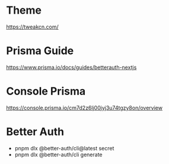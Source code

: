 # Theme

https://tweakcn.com/

# Prisma Guide

https://www.prisma.io/docs/guides/betterauth-nextjs

# Console Prisma

https://console.prisma.io/cm7d2z6lj00jyj3u74tgzy8on/overview

# Better Auth

- pnpm dlx @better-auth/cli@latest secret
- pnpm dlx @better-auth/cli generate
